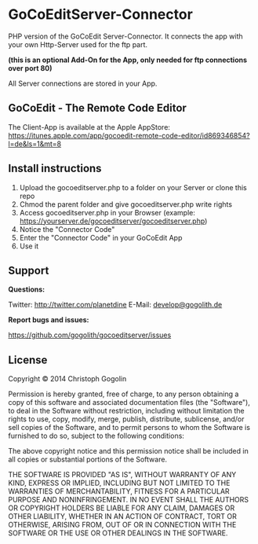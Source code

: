 GoCoEditServer-Connector
==============

PHP version of the GoCoEdit Server-Connector. 
It connects the app with your own Http-Server used 
for the ftp part. 

**(this is an optional Add-On for the App, only needed for ftp connections over port 80)**

All Server connections are stored in your App.

GoCoEdit - The Remote Code Editor
-------------

The Client-App is available at the Apple AppStore:
https://itunes.apple.com/app/gocoedit-remote-code-editor/id869346854?l=de&ls=1&mt=8


Install instructions 
-------------

1. Upload the gocoeditserver.php to a folder on your Server or clone this repo
2. Chmod the parent folder and give gocoeditserver.php write rights
3. Access gocoeditserver.php in your Browser (example: https://yourserver.de/gocoeditserver/gocoeditserver.php)
4. Notice the "Connector Code"
5. Enter the "Connector Code" in your GoCoEdit App
6. Use it


Support
-------------

**Questions:**

Twitter: http://twitter.com/planetdine
E-Mail: develop@gogolith.de

**Report bugs and issues:**

https://github.com/gogolith/gocoeditserver/issues



License
-------------
Copyright © 2014 Christoph Gogolin

Permission is hereby granted, free of charge, to any person obtaining a copy of this software and associated documentation files (the "Software"), to deal in the Software without restriction, including without limitation the rights to use, copy, modify, merge, publish, distribute, sublicense, and/or sell copies of the Software, and to permit persons to whom the Software is furnished to do so, subject to the following conditions:

The above copyright notice and this permission notice shall be included in all copies or substantial portions of the Software.

THE SOFTWARE IS PROVIDED "AS IS", WITHOUT WARRANTY OF ANY KIND, EXPRESS OR IMPLIED, INCLUDING BUT NOT LIMITED TO THE WARRANTIES OF MERCHANTABILITY, FITNESS FOR A PARTICULAR PURPOSE AND NONINFRINGEMENT. IN NO EVENT SHALL THE AUTHORS OR COPYRIGHT HOLDERS BE LIABLE FOR ANY CLAIM, DAMAGES OR OTHER LIABILITY, WHETHER IN AN ACTION OF CONTRACT, TORT OR OTHERWISE, ARISING FROM, OUT OF OR IN CONNECTION WITH THE SOFTWARE OR THE USE OR OTHER DEALINGS IN THE SOFTWARE.
